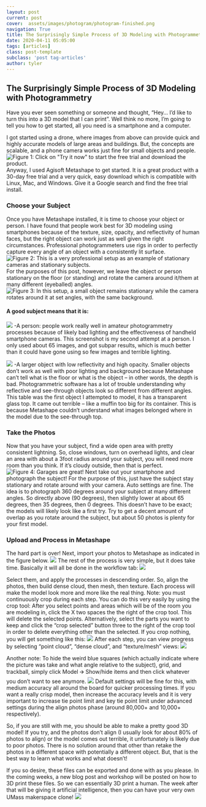 ```yaml
---
layout: post
current: post
cover:  assets/images/photogram/photogram-finished.png
navigation: True
title: The Surprisingly Simple Process of 3D Modeling with Photogrammetry
date: 2020-04-11 05:05:00
tags: [articles]
class: post-template
subclass: 'post tag-articles'
author: tyler
---
```

## The Surprisingly Simple Process of 3D Modeling with Photogrammetry

Have you ever seen something or someone and thought, “Hey… I’d like to turn this into a 3D model that I can print”. Well think no more, I’m going to tell you how to get started, all you need is a smartphone and a computer. 

I got started using a drone, where images from above can provide quick and highly accurate models of large areas and buildings. But, the concepts are scalable, and a phone camera works just fine for small objects and people. 
![Figure 1: Click on "Try it now" to start the free trial and download the product.](assets/images/photogram/agisoft-screenshot.png)
Anyway, I used Agisoft Metashape to get started. It is a great product with a 30-day free trial and a very quick, easy download which is compatible
with Linux, Mac, and Windows. Give it a Google
search and find the free trial install.

### Choose your Subject
Once you have Metashape installed, it is time to choose your object or person. I have found that people work best for 3D modeling using smartphones because of the texture, size, opacity, and reflectivity of human faces, but the right object can work just as well given the right circumstances. Professional photogrammeters use rigs in order to perfectly capture every angle of an object with a consistently lit surface.
![Figure 2: This is a very professional setup as an example of stationary cameras and stationary subjects.](assets/images/photogram/camera-setup.png)
For the purposes of this post, however, we leave the object or person stationary on the floor (or standing) and rotate the camera around it/them at many different (eyeballed) angles.
![Figure 3: In this setup, a small object remains stationary while the camera rotates around it at set angles, with the same background.](assets/images/photogram/at-home.png)

#### A good subject means that it is:

![](assets/images/photogram/face.png)
-A person: people work really well in amateur photogrammetry processes because of likely bad lighting and the effectiveness of handheld smartphone cameras. This screenshot is my second attempt at a person. I only used about 65 images, and got subpar results, which is much better than it could have gone using so few images and terrible lighting.

![](assets/images/photogram/weird-fuckin-thing.png)
-A larger object with low reflectivity and high opacity. Smaller objects don’t work as well with poor lighting and background because Metashape can’t tell what is the floor or what is the object – in other words, the depth is bad. Photogrammetric software has a lot of trouble understanding why reflective and see-through objects look so different from different angles. This table was the first object I attempted to model, it has a transparent glass top. It came out terrible – like a muffin too big for its container. This is because Metashape couldn’t understand what images belonged where in the model due to the see-through top. 

### Take the Photos

Now that you have your subject, find a wide open area with pretty consistent lightning. So, close windows, turn on overhead lights, and clear an area with about a 3foot radius around your subject, you will need more room than you think. If it’s cloudy outside, then that is perfect.
![Figure 4: Garages are great!](assets/images/photogram/garage.png)
Next take out your smartphone and photograph the subject! For the purpose of this, just have the subject stay stationary and rotate around with your camera. Auto settings are fine. The idea is to photograph 360 degrees around your subject at many different angles. So directly above (90 degrees), then slightly lower at about 65 degrees, then 35 degrees, then 0 degrees. This doesn’t have to be exact; the models will likely look like a first try. Try to get a decent amount of overlap as you rotate around the subject, but about 50 photos is plenty for your first model. 

### Upload and Process in Metashape

The hard part is over! Next, import your photos to Metashape as indicated in the figure below.
![](assets/images/photogram/metashape.png)
The rest of the process is very simple, but it does take time. Basically it will all be done in the workflow tab: 
![](assets/images/photogram/selection.png)

Select them, and apply the processes in descending order. So, align the photos, then build dense cloud, then mesh, then texture. Each process will make the model look more and more like the real thing. Note: you must continuously crop during each step. You can do this very easily by using the crop tool: 
After you select points and areas which will be of the room you are modeling in, click the X two spaces the the right of the crop tool. This will delete the selected points. Alternatively, select the parts you want to keep and click the “crop selected” button three to the right of the crop tool in order to delete everything other than the selected. If you crop nothing, you will get something like this: 
![](assets/images/photogram/photogram-finished.png)
After each step, you can view progress by selecting “point cloud”, “dense cloud”, and “texture/mesh” views: 
![](assets/images/photogram/textures.png)

Another note: To hide the weird blue squares (which actually indicate where the picture was take and what angle relative to the subject), grid, and trackball, simply click Model 🡪 Show/hide items and then click whatever you don’t want to see anymore. 
![](assets/images/photogram/fix.png)
Default settings will be fine for this, with medium accuracy all around the board for quicker processing times. If you want a really crisp model, then increase the accuracy levels and it is very important to increase tie point limit and key tie point limit under advanced settings during the align photos phase (around 80,000+ and 10,000+ respectively).

So, if you are still with me, you should be able to make a pretty good 3D model! If you try, and the photos don’t align (I usually look for about 80% of photos to align) or the model comes out terrible, it unfortunately is likely due to poor photos. There is no solution around that other than retake the photos in a different space with potentially a different object. But, that is the best way to learn what works and what doesn’t! 

If you so desire, these files can be exported and done with as you please. In the coming weeks, a new blog post and workshop will be posted on how to 3D print these files. So we can essentially 3D print a human. The week after that will be giving it artificial intelligence, then you can have your very own UMass makerspace clone!
![](assets/images/photogram/spiderman-pointing.png)
